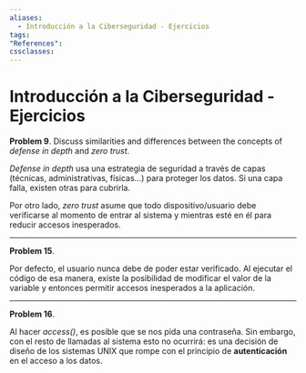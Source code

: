 ```yaml
---
aliases:
  - Introducción a la Ciberseguridad - Ejercicios
tags:
"References":
cssclasses:
---
```

# Introducción a la Ciberseguridad - Ejercicios

**Problem 9**. Discuss similarities and differences between the concepts of *defense in depth* and *zero trust*.

*Defense in depth* usa una estrategia de seguridad a través de capas (técnicas, administrativas, físicas...) para proteger los datos. Si una capa falla, existen otras para cubrirla.

Por otro lado, *zero trust* asume que todo dispositivo/usuario debe verificarse al momento de entrar al sistema y mientras esté en él para reducir accesos inesperados.

---

**Problem 15**.

Por defecto, el usuario nunca debe de poder estar verificado. Al ejecutar el código de esa manera, existe la posibilidad de modificar el valor de la variable y entonces permitir accesos inesperados a la aplicación.

---

**Problem 16**.

Al hacer *access()*, es posible que se nos pida una contraseña. Sin embargo, con el resto de llamadas al sistema esto no ocurrirá: es una decisión de diseño de los sistemas UNIX que rompe con el principio de **autenticación** en el acceso a los datos.

